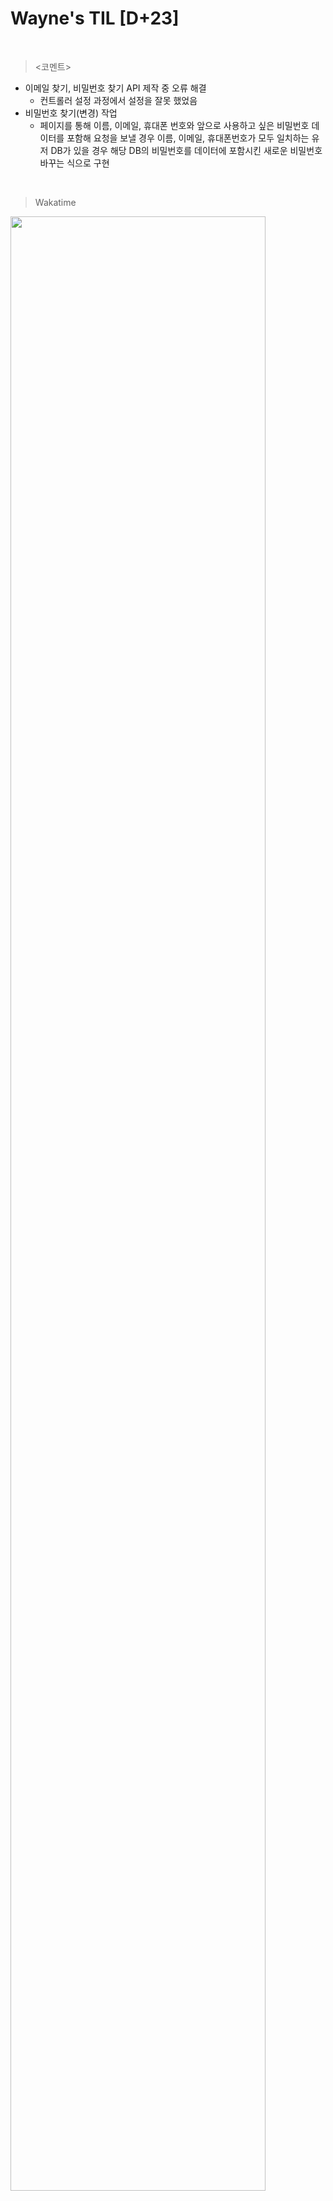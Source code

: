 Wayne's TIL [D+23]
===

<br>

><코멘트>

- 이메일 찾기, 비밀번호 찾기 API 제작 중 오류 해결
  - 컨트롤러 설정 과정에서 설정을 잘못 했었음
- 비밀번호 찾기(변경) 작업
  - 페이지를 통해 이름, 이메일, 휴대폰 번호와 앞으로 사용하고 싶은 비밀번호 데이터를 포함해 요청을 보낼 경우 이름, 이메일, 휴대폰번호가 모두 일치하는 유저 DB가 있을 경우 해당 DB의 비밀번호를 데이터에 포함시킨 새로운 비밀번호 바꾸는 식으로 구현

<br>

>Wakatime

<img src="https://github.com/RyeinKim/TIL/assets/25819095/f0967533-edd8-44fe-9170-341648023863" width="90%">